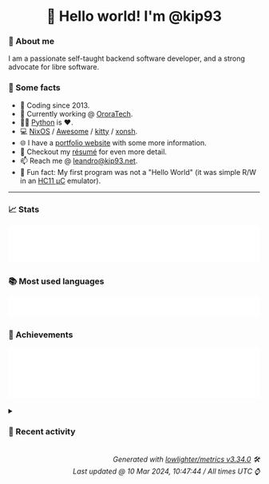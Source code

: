 <!-- README template, populated using this action:
     https://github.com/kip93/kip93/blob/main/.github/workflows/readme.yml. -->

<h1 align="center">👋 Hello world! I'm @kip93</h1> <!-- LOGIN => username -->

### 👤 About me

I am a passionate self-taught backend software developer, and a strong advocate for libre software.


### 💬 Some facts

* 📅 Coding since 2013.
* 💼 Currently working @ [OroraTech](https://ororatech.com/).
* 👨‍💻 [Python](https://github.com/search?q=user%3Akip93&l=python) is ❤️. <!-- LOGIN => username -->
* 💻 [NixOS](https://github.com/NixOS/) /
     [Awesome](https://github.com/awesomeWM/) /
     [kitty](https://github.com/kovidgoyal/kitty/) /
     [xonsh](https://github.com/xonsh/).
* 🌐 I have a [portfolio website](https://kip93.net/) with some more information.
* 📝 Checkout my [résumé](https://kip93.net/resume/) for even more detail.
* 📫 Reach me @ [leandro@kip93.net](mailto:leandro@kip93.net).
* 🎲 Fun fact: My first program was not a "Hello World" (it was simple R/W in an [HC11 µC](https://en.wikipedia.org/wiki/68HC11) emulator).


-----------------------------------------------------------------------------------------------------------------------


### 📈 Stats

![](./stats.svg)


### 📚 Most used languages <!-- by percentage, in decreasing order -->

![](./languages.svg)


### 🏅 Achievements

![](./achievements.svg)


<details> <!-- Last activity -->
<!-- Almost verbatim copy of https://github.com/lowlighter/metrics/blob/latest/source/templates/markdown/partials/activity.ejs, but restructured to be foldable. -->
<summary><h3>📰 Recent activity</h3></summary>

* ➡️ Pushed 1 commit in [kip93/nixpkgs](https://github.com/kip93/nixpkgs) on branch `chore/ansilove`
  * [#fb81121](https://github.com/kip93/nixpkgs/commit/fb81121) Apply suggestions from code review

Co-authored-by: lolbinarycat &lt;dogedoge61+github@gmail.com&gt;
  * *On 6 Mar 2024, 23:01:07*
* #️⃣ Opened [#1 Bad binary name](https://github.com/thefossguy/nixos-needsreboot/issues/1) in [thefossguy/nixos-needsreboot](https://github.com/thefossguy/nixos-needsreboot)
  * *On 6 Mar 2024, 10:41:58*
* 🌟 Starred [thefossguy/nixos-needsreboot](https://github.com/thefossguy/nixos-needsreboot)
  * *On 5 Mar 2024, 11:14:06*
* 🔍 Reviewed [#287984 pablodraw: init at 3.3.13-beta](https://github.com/NixOS/nixpkgs/pull/287984) in [NixOS/nixpkgs](https://github.com/NixOS/nixpkgs)
  * *On 4 Mar 2024, 09:31:11*
</details>


<h6 align="right"><em>
    Generated with <a href="https://github.com/lowlighter/metrics/tree/latest/">lowlighter/metrics v3.34.0</a> 🛠️<br> <!-- VERSION => MAJOR.minor.patch -->
    Last updated @ 10 Mar 2024, 10:47:44 / All times UTC ⌚ <!-- meta.generated => DD/MM/YYYY, hh:mm -->
</em></h6>
